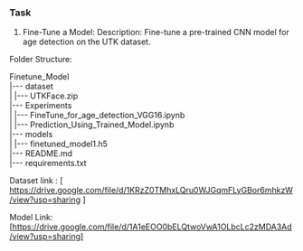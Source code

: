 ### Task

1. Fine-Tune a Model: Description: Fine-tune a pre-trained CNN model for age detection on the UTK dataset. 

Folder Structure:

Finetune_Model                                                                                                                                                                                                         
|--- dataset                                                                                                                                                                                                           
|     |--- UTKFace.zip                                                                                                                                                                                                 
|--- Experiments                                                                                                                                                                                                       
|     |--- FineTune_for_age_detection_VGG16.ipynb                                                                                                                                                                      
|     |--- Prediction_Using_Trained_Model.ipynb                                                                                                                                                                        
|--- models                                                                                                                                                                                                            
|     |--- finetuned_model1.h5                                                                                                                                                                                         
|--- README.md                                                                                                                                                                                                         
|--- requirements.txt                                                                                                                                                                                                  

Dataset link : [ https://drive.google.com/file/d/1KRzZ0TMhxLQru0WJGqmFLyGBor6mhkzW/view?usp=sharing ]

Model Link: [https://drive.google.com/file/d/1A1eEOO0bELQtwoVwA1OLbcLc2zMDA3Ad/view?usp=sharing]
